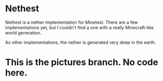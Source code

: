 # Nethest
Nethest is a nether implementation for Minetest. There are a few implementations yet, but I couldn't find a one with a really Minecraft-like world generation.

As other implementations, the nether is generated very deep in the earth.

# **This is the pictures branch. No code here.**
